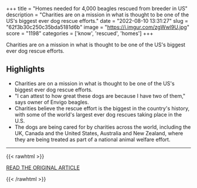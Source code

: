 +++
title = "Homes needed for 4,000 beagles rescued from breeder in US"
description = "Charities are on a mission in what is thought to be one of the US's biggest ever dog rescue efforts."
date = "2022-08-10 13:31:27"
slug = "62f3b30c250c35bda5181d6b"
image = "https://i.imgur.com/zgWwl9U.jpg"
score = "1198"
categories = ['know', 'rescued', 'homes']
+++

Charities are on a mission in what is thought to be one of the US's biggest ever dog rescue efforts.

## Highlights

- Charities are on a mission in what is thought to be one of the US's biggest ever dog rescue efforts.
- "I can attest to how great these dogs are because I have two of them," says owner of Envigo beagles.
- Charities believe the rescue effort is the biggest in the country's history, with some of the world's largest ever dog rescues taking place in the U.S.
- The dogs are being cared for by charities across the world, including the UK, Canada and the United States, Australia and New Zealand, where they are being treated as part of a national animal welfare effort.

---

{{< rawhtml >}}
  <p class="article-category">
    <a target="_blank" href="https://www.bbc.com/news/world-europe-62487934">READ THE ORIGINAL ARTICLE</a>
  </p>
{{< /rawhtml >}}
